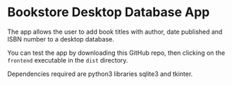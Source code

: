 <h1>Bookstore Desktop Database App</h1>

The app allows the user to add book titles with author, date published and ISBN number to a desktop database.

You can test the app by downloading this GitHub repo, then clicking on the  `frontend` executable in the `dist` directory.

Dependencies required are python3 libraries sqlite3 and tkinter.

